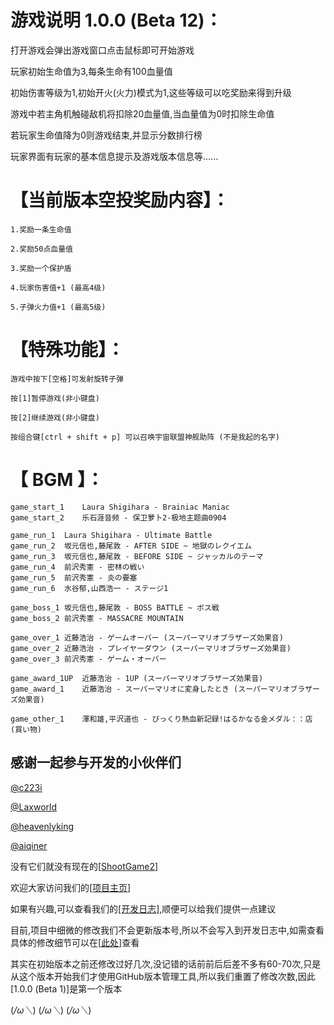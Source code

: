 # 游戏说明 1.0.0 (Beta 12)：

打开游戏会弹出游戏窗口点击鼠标即可开始游戏

玩家初始生命值为3,每条生命有100血量值

初始伤害等级为1,初始开火(火力)模式为1,这些等级可以吃奖励来得到升级

游戏中若主角机触碰敌机将扣除20血量值,当血量值为0时扣除生命值

若玩家生命值降为0则游戏结束,并显示分数排行榜

玩家界面有玩家的基本信息提示及游戏版本信息等......

# 【当前版本空投奖励内容】：

	1.奖励一条生命值

	2.奖励50点血量值

	3.奖励一个保护盾

	4.玩家伤害值+1 (最高4级)

	5.子弹火力值+1 (最高5级)

# 【特殊功能】：

	游戏中按下[空格]可发射旋转子弹
	
	按[1]暂停游戏(非小键盘)
	
	按[2]继续游戏(非小键盘)

	按组合键[ctrl + shift + p] 可以召唤宇宙联盟神舰助阵 (不是我起的名字)

# 【 BGM 】：

	game_start_1	Laura Shigihara - Brainiac Maniac
	game_start_2	乐石涯音频 - 保卫萝卜2-极地主题曲0904

	game_run_1	Laura Shigihara - Ultimate Battle
	game_run_2	坂元信也,藤尾敦 - AFTER SIDE ~ 地獄のレクイエム
	game_run_3	坂元信也,藤尾敦 - BEFORE SIDE ~ ジャッカルのテーマ
	game_run_4	前沢秀憲 - 密林の戦い
	game_run_5	前沢秀憲 - 炎の要塞
	game_run_6	水谷郁,山西浩一 - ステージ1

	game_boss_1	坂元信也,藤尾敦 - BOSS BATTLE ~ ボス戦
	game_boss_2	前沢秀憲 - MASSACRE MOUNTAIN

	game_over_1	近藤浩治 - ゲームオーバー (スーパーマリオブラザーズ効果音)
	game_over_2	近藤浩治 - プレイヤーダウン (スーパーマリオブラザーズ効果音)
	game_over_3	前沢秀憲 - ゲーム・オーバー

	game_award_1UP	近藤浩治 - 1UP (スーパーマリオブラザーズ効果音)
	game_award_1	近藤浩治 - スーパーマリオに変身したとき (スーパーマリオブラザーズ効果音)

	game_other_1	澤和雄,平沢道也 - びっくり熱血新記録!はるかなる金メダル：：店 (買い物)



## 感谢一起参与开发的小伙伴们

[@c223i](https://github.com/c223i)

[@Laxworld](https://github.com/Laxworld)

[@heavenlyking](https://github.com/heavenlyking)

[@aiqiner](https://github.com/aiqiner)

没有它们就没有现在的[[ShootGame2](https://c223i.github.io/ShootGame2/)]

欢迎大家访问我们的[[项目主页](https://c223i.github.io/ShootGame2/)]

如果有兴趣,可以查看我们的[[开发日志]](https://github.com/c223i/ShootGame2/blob/master/Release_Notes.md),顺便可以给我们提供一点建议

目前,项目中细微的修改我们不会更新版本号,所以不会写入到开发日志中,如需查看具体的修改细节可以在[[此处](https://github.com/c223i/ShootGame2/commits/master)]查看

其实在初始版本之前还修改过好几次,没记错的话前前后后差不多有60-70次,只是从这个版本开始我们才使用GitHub版本管理工具,所以我们重置了修改次数,因此[1.0.0 (Beta 1)]是第一个版本

(*/ω＼*) (*/ω＼*) (*/ω＼*)